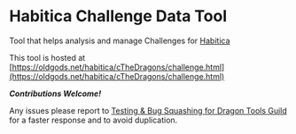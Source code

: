 # Habitica Challenge Data Tool
Tool that helps analysis and manage Challenges for [Habitica](http://www.habitica.com)

This tool is hosted at [https://oldgods.net/habitica/cTheDragons/challenge.html](https://oldgods.net/habitica/cTheDragons/challenge.html)

***Contributions Welcome!***

Any issues please report to  [Testing & Bug Squashing for Dragon Tools Guild](https://habitica.com/#/options/groups/guilds/d9a0ec1e-352b-4697-a5d5-fb45c98fb4a3) for a faster response and to avoid duplication. </p>

